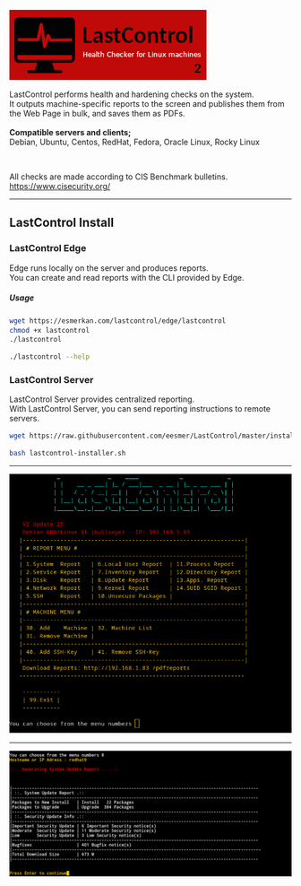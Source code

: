 ![alt text](images/lastcontrol_logo.png "LastControl")
<br>


LastControl performs health and hardening checks on the system.<br>
It outputs machine-specific reports to the screen and publishes them from the Web Page in bulk, and saves them as PDFs.<br>
<br>
**Compatible servers and clients;** <br>
Debian, Ubuntu, Centos, RedHat, Fedora, Oracle Linux, Rocky Linux<br>

<br>

All checks are made according to CIS Benchmark bulletins.<br>
https://www.cisecurity.org/

---

## LastControl Install
### LastControl Edge
Edge runs locally on the server and produces reports.<br>
You can create and read reports with the CLI provided by Edge.<br>
##### Usage
```bash
wget https://esmerkan.com/lastcontrol/edge/lastcontrol
chmod +x lastcontrol
./lastcontrol
```
```bash
./lastcontrol --help
```
### LastControl Server
LastControl Server provides centralized reporting.<br>
With LastControl Server, you can send reporting instructions to remote servers.<br>
```bash
wget https://raw.githubusercontent.com/eesmer/LastControl/master/installer/lastcontrol-installer.sh
```
```bash
bash lastcontrol-installer.sh
```
---

![alt text](images/LastControl_MainMenu.png "LastControl Reports TUI Screen")

---

![alt text](images/tui_report-2.png "LastControl Reports TUI Screen")
